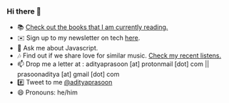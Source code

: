 ### Hi there 👋

- 📚 [Check out the books that I am currently reading.](https://www.goodreads.com/review/list/40569939-aditya?shelf=currently-reading)
- ✉️ Sign up to my newsletter on tech [here](https://adityaprasoon.substack.com/).
- 💬 Ask me about Javascript.
- 🎶 Find out if we share love for similar music. [Check my recent listens.](https://www.last.fm/user/adityaprasoon)
- 📫 Drop me a letter at : adityaprasoon [at] protonmail [dot] com || prasoonaditya [at] gmail [dot] com
- #️⃣ Tweet to me [@adityaprasoon](https://twitter.com/adityaprasoon21)
- 😄 Pronouns: he/him
<!--
**adityaprasoon/adityaprasoon** is a ✨ _special_ ✨ repository because its `README.md` (this file) appears on your GitHub profile.

Here are some ideas to get you started:

- 🔭 I’m currently working on ...
- 🌱 I’m currently learning ...
- 👯 I’m looking to collaborate on ...
- 🤔 I’m looking for help with ...

- 📫 How to reach me: ...
- 😄 Pronouns: ...
- ⚡ Fun fact: ...
-->
